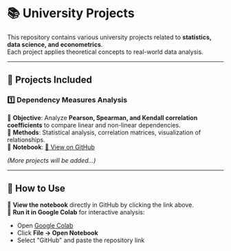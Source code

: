 # 📚 University Projects  

This repository contains various university projects related to **statistics, data science, and econometrics**.  
Each project applies theoretical concepts to real-world data analysis.  

---

## 📝 Projects Included

### 1️⃣ Dependency Measures Analysis
📌 **Objective**: Analyze **Pearson, Spearman, and Kendall correlation coefficients** to compare linear and non-linear dependencies.  
📌 **Methods**: Statistical analysis, correlation matrices, visualization of relationships.  
📌 **Notebook**: [🔗 View on GitHub](https://github.com/LorisDiotallevi/UniversityProjects/blob/main/Team1_Dependency.ipynb)  

*(More projects will be added...)*

---

## 🚀 How to Use
📌 **View the notebook** directly in GitHub by clicking the link above.  
📌 **Run it in Google Colab** for interactive analysis:  
   - Open [Google Colab](https://colab.research.google.com/)  
   - Click **File → Open Notebook**  
   - Select "GitHub" and paste the repository link  


